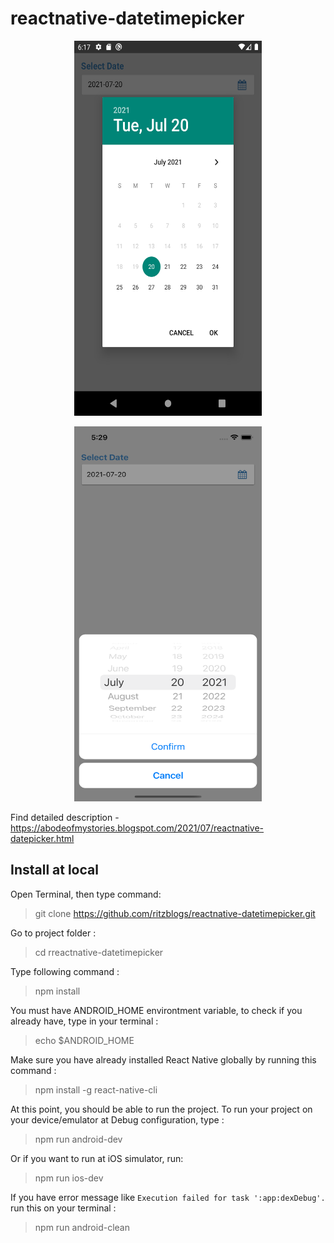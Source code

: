 # reactnative-datetimepicker

<p align="center">
  <img width="300" height="600" src="https://github.com/ritzblogs/reactnative-datetimepicker/blob/main/Screenshot_1626782398.png">
</p>

<p align="center">
  <img width="300" height="600" src="https://github.com/ritzblogs/reactnative-datetimepicker/blob/main/Simulator%20Screen%20Shot%20-%20iPhone%2012%20-%202021-07-20%20at%2017.29.48.png">
</p>


Find detailed description - https://abodeofmystories.blogspot.com/2021/07/reactnative-datepicker.html

## Install at local
Open Terminal, then type command:  
> git clone  https://github.com/ritzblogs/reactnative-datetimepicker.git

Go to project folder :
> cd rreactnative-datetimepicker

Type following command :  
> npm install  

You must have ANDROID_HOME environtment variable, to check if you already have, type in your terminal :  
> echo $ANDROID_HOME  

Make sure you have already installed React Native globally by running this command :  
> npm install -g react-native-cli

At this point, you should be able to run the project.
To run your project on your device/emulator at Debug configuration, type :
> npm run android-dev  

Or if you want to run at iOS simulator, run:  
> npm run ios-dev
 
If you have error message like `Execution failed for task ':app:dexDebug'.` run this on your terminal :  
> npm run android-clean


